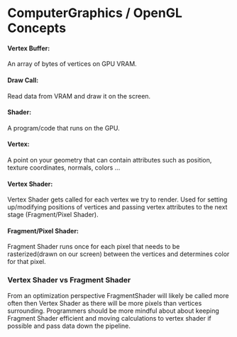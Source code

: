 <h1> ComputerGraphics / OpenGL Concepts </h1>

<h4> Vertex Buffer: </h4> 
An array of bytes of vertices on GPU VRAM. </br>

<h4> Draw Call: </h4> 
Read data from VRAM and draw it on the screen. </br>

<h4> Shader: </h4> 
A program/code that runs on the GPU. </br>

<h4> Vertex: </h4> 
A point on your geometry that can contain attributes such as position, texture coordinates, normals, colors ... </br>

<h4> Vertex Shader: </h4> 
Vertex Shader gets called for each vertex we try to render. Used for setting up/modifying positions of vertices and passing vertex attributes to the next stage (Fragment/Pixel Shader). </br>

<h4> Fragment/Pixel Shader: </h4> 
Fragment Shader runs once for each pixel that needs to be rasterized(drawn on our screen) between the vertices and determines color for that pixel.  </br>

<h3> Vertex Shader vs Fragment Shader </h3> 
From an optimization perspective FragmentShader will likely be called more often then Vertex Shader as there will be more pixels than vertices surrounding. Programmers should be more mindful about about keeping Fragment Shader efficient and moving calculations to vertex shader if possible and pass data down the pipeline.
